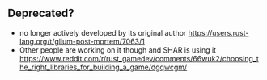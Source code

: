 ## Deprecated?

- no longer actively developed by its original author https://users.rust-lang.org/t/glium-post-mortem/7063/1
- Other people are working on it though and SHAR is using it https://www.reddit.com/r/rust_gamedev/comments/66wuk2/choosing_the_right_libraries_for_building_a_game/dgqwcgm/
